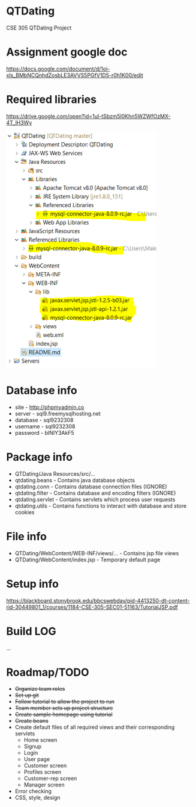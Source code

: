 # QTDating
CSE 305 QTDating Project

# Assignment google doc
https://docs.google.com/document/d/1oi-xls_BMbNCQnhdZosbLE3AVVS5PGfV1D5-r0h1K00/edit

# Required libraries
https://drive.google.com/open?id=1uI-tSbzm5l0Khn5WZWfOzMX-4T_lH3Wy

![Screenshot](https://github.com/109257981/QTDating/blob/master/README%20images/CSE%20305%20Required%20structure.PNG)

# Database info
* site 	 - http://phpmyadmin.co
* server 	 - sql9.freemysqlhosting.net
* database - sql9232308
* username - sql9232308
* password - blNIY3AkF5

# Package info
* QTDating/Java Resources/src/...
* qtdating.beans 	 - Contains java database objects
* qtdating.conn 	 - Contains database connection files (IGNORE)
* qtdating.filter  - Contains database and encoding filters (IGNORE)
* qtdating.servlet - Contains servlets which process user requests
* qtdating.utils 	 - Contains functions to interact with database and store cookies

# File info
* QTDating/WebContent/WEB-INF/views/... - Contains jsp file views
* QTDating/WebContent/index.jsp		  - Temporary default page

# Setup info
https://blackboard.stonybrook.edu/bbcswebdav/pid-4413250-dt-content-rid-30449801_1/courses/1184-CSE-305-SEC01-51163/TutorialJSP.pdf

# Build LOG
...

# Roadmap/TODO

* ~~Organize team roles~~
* ~~Set up git~~
* ~~Follow tutorial to allow the project to run~~
* ~~Team member sets up project structure~~
* ~~Create sample homepage using tutorial~~
* ~~Create beans~~
* Create default files of all required views and their corresponding servlets
	* Home screen
	* Signup
	* Login
	* User page 
	* Customer screen
	* Profiles screen
	* Customer-rep screen
	* Manager screen
* Error checking
* CSS, style, design




